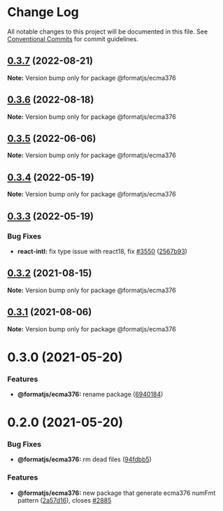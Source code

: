 # Change Log

All notable changes to this project will be documented in this file.
See [Conventional Commits](https://conventionalcommits.org) for commit guidelines.

## [0.3.7](https://github.com/formatjs/formatjs/compare/@formatjs/ecma376@0.3.6...@formatjs/ecma376@0.3.7) (2022-08-21)

**Note:** Version bump only for package @formatjs/ecma376

## [0.3.6](https://github.com/formatjs/formatjs/compare/@formatjs/ecma376@0.3.5...@formatjs/ecma376@0.3.6) (2022-08-18)

**Note:** Version bump only for package @formatjs/ecma376

## [0.3.5](https://github.com/formatjs/formatjs/compare/@formatjs/ecma376@0.3.4...@formatjs/ecma376@0.3.5) (2022-06-06)

**Note:** Version bump only for package @formatjs/ecma376

## [0.3.4](https://github.com/formatjs/formatjs/compare/@formatjs/ecma376@0.3.3...@formatjs/ecma376@0.3.4) (2022-05-19)

**Note:** Version bump only for package @formatjs/ecma376

## [0.3.3](https://github.com/formatjs/formatjs/compare/@formatjs/ecma376@0.3.2...@formatjs/ecma376@0.3.3) (2022-05-19)

### Bug Fixes

* **react-intl:** fix type issue with react18, fix [#3550](https://github.com/formatjs/formatjs/issues/3550) ([2567b93](https://github.com/formatjs/formatjs/commit/2567b932c5d18b097a43842563046c20ce0c49f1))

## [0.3.2](https://github.com/formatjs/formatjs/compare/@formatjs/ecma376@0.3.1...@formatjs/ecma376@0.3.2) (2021-08-15)

**Note:** Version bump only for package @formatjs/ecma376

## [0.3.1](https://github.com/formatjs/formatjs/compare/@formatjs/ecma376@0.3.0...@formatjs/ecma376@0.3.1) (2021-08-06)

**Note:** Version bump only for package @formatjs/ecma376

# 0.3.0 (2021-05-20)

### Features

* **@formatjs/ecma376:** rename package ([6940184](https://github.com/formatjs/formatjs/commit/6940184b1a40e5abd70430593b1d5ea902138aef))

# 0.2.0 (2021-05-20)

### Bug Fixes

* **@formatjs/ecma376:** rm dead files ([94fdbb5](https://github.com/formatjs/formatjs/commit/94fdbb5a00b97ec63cc3634fea8c4a7c1a82279e))

### Features

* **@formatjs/ecma376:** new package that generate ecma376 numFmt pattern ([2a57d16](https://github.com/formatjs/formatjs/commit/2a57d1676f8fc840915b2750a5469934dfd765e8)), closes [#2885](https://github.com/formatjs/formatjs/issues/2885)

